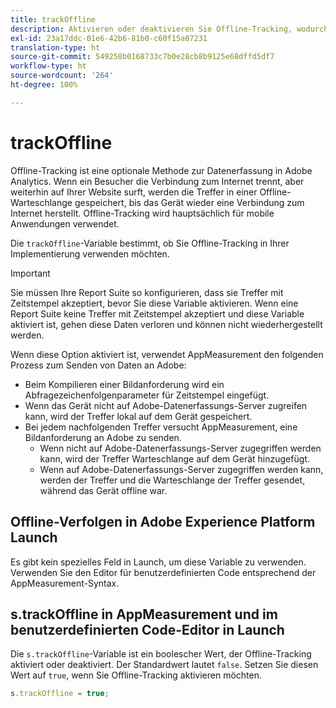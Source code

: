 ```yaml
---
title: trackOffline
description: Aktivieren oder deaktivieren Sie Offline-Tracking, wodurch sich die Datenerfassung in AppMeasurement ändert.
exl-id: 23a17ddc-01e6-42b6-81b0-c60f15a07231
translation-type: ht
source-git-commit: 549258b0168733c7b0e28cb8b9125e68dffd5df7
workflow-type: ht
source-wordcount: '264'
ht-degree: 100%

---
```


# trackOffline

Offline-Tracking ist eine optionale Methode zur Datenerfassung in Adobe Analytics. Wenn ein Besucher die Verbindung zum Internet trennt, aber weiterhin auf Ihrer Website surft, werden die Treffer in einer Offline-Warteschlange gespeichert, bis das Gerät wieder eine Verbindung zum Internet herstellt. Offline-Tracking wird hauptsächlich für mobile Anwendungen verwendet.

Die `trackOffline`-Variable bestimmt, ob Sie Offline-Tracking in Ihrer Implementierung verwenden möchten.

>[!IMPORTANT]
>
>Sie müssen Ihre Report Suite so konfigurieren, dass sie Treffer mit Zeitstempel akzeptiert, bevor Sie diese Variable aktivieren. Wenn eine Report Suite keine Treffer mit Zeitstempel akzeptiert und diese Variable aktiviert ist, gehen diese Daten verloren und können nicht wiederhergestellt werden.

Wenn diese Option aktiviert ist, verwendet AppMeasurement den folgenden Prozess zum Senden von Daten an Adobe:

* Beim Kompilieren einer Bildanforderung wird ein Abfragezeichenfolgenparameter für Zeitstempel eingefügt.
* Wenn das Gerät nicht auf Adobe-Datenerfassungs-Server zugreifen kann, wird der Treffer lokal auf dem Gerät gespeichert.
* Bei jedem nachfolgenden Treffer versucht AppMeasurement, eine Bildanforderung an Adobe zu senden.
   * Wenn nicht auf Adobe-Datenerfassungs-Server zugegriffen werden kann, wird der Treffer Warteschlange auf dem Gerät hinzugefügt.
   * Wenn auf Adobe-Datenerfassungs-Server zugegriffen werden kann, werden der Treffer und die Warteschlange der Treffer gesendet, während das Gerät offline war.

## Offline-Verfolgen in Adobe Experience Platform Launch

Es gibt kein spezielles Feld in Launch, um diese Variable zu verwenden. Verwenden Sie den Editor für benutzerdefinierten Code entsprechend der AppMeasurement-Syntax.

## s.trackOffline in AppMeasurement und im benutzerdefinierten Code-Editor in Launch

Die `s.trackOffline`-Variable ist ein boolescher Wert, der Offline-Tracking aktiviert oder deaktiviert. Der Standardwert lautet `false`. Setzen Sie diesen Wert auf `true`, wenn Sie Offline-Tracking aktivieren möchten.

```js
s.trackOffline = true;
```
